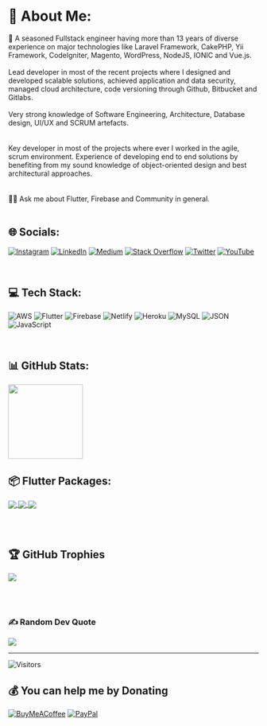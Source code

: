# 💫 About Me:
🔭 A seasoned Fullstack engineer having more than 13 years of diverse experience on major technologies like Laravel Framework, CakePHP, Yii Framework, CodeIgniter, Magento, WordPress, NodeJS, IONIC and Vue.js. 
<br><br>
Lead developer in most of the recent projects where I designed and developed scalable solutions, achieved application and data security, managed cloud architecture, code versioning through Github, Bitbucket and Gitlabs.
<br><br>
Very strong knowledge of Software Engineering, Architecture, Database design, UI/UX and SCRUM artefacts.
<br><br>
<br>
Key developer in most of the projects where ever I worked in the agile, scrum environment. Experience of developing end to end solutions by benefiting from my sound knowledge of object-oriented design and best architectural approaches.
<br><br>
<br>🤝💬 Ask me about Flutter, Firebase and Community in general.<br>
<br>

## 🌐 Socials:
[![Instagram](https://img.shields.io/badge/Instagram-%23E4405F.svg?logo=Instagram&logoColor=white)](https://instagram.com/tahiryasinraja) [![LinkedIn](https://img.shields.io/badge/LinkedIn-%230077B5.svg?logo=linkedin&logoColor=white)](https://linkedin.com/in/tahiryasin) [![Medium](https://img.shields.io/badge/Medium-12100E?logo=medium&logoColor=white)](https://medium.com/@tahir-yasin) [![Stack Overflow](https://img.shields.io/badge/-Stackoverflow-FE7A16?logo=stack-overflow&logoColor=white)](https://stackoverflow.com/users/1070732) [![Twitter](https://img.shields.io/badge/Twitter-%231DA1F2.svg?logo=Twitter&logoColor=white)](https://twitter.com/tahiryasin) [![YouTube](https://img.shields.io/badge/YouTube-%23FF0000.svg?logo=YouTube&logoColor=white)](https://youtube.com/@tahiryasin) 

<br>

## 💻 Tech Stack:
![AWS](https://img.shields.io/badge/Amazon_AWS-FF9900?style=for-the-badge&logo=amazonaws&logoColor=white) ![Flutter](https://img.shields.io/badge/PHP-777BB4?style=for-the-badge&logo=php&logoColor=white
) ![Firebase](https://img.shields.io/badge/firebase-%23039BE5.svg?style=flat&logo=firebase) ![Netlify](https://img.shields.io/badge/netlify-%23000000.svg?style=flat&logo=netlify&logoColor=#00C7B7) ![Heroku](https://img.shields.io/badge/heroku-%23430098.svg?style=flat&logo=heroku&logoColor=white) ![MySQL](https://img.shields.io/badge/mysql-%2300f.svg?style=flat&logo=mysql&logoColor=white) ![JSON](https://img.shields.io/badge/json-5E5C5C?style=for-the-badge&logo=json&logoColor=white) 	![JavaScript](https://img.shields.io/badge/JavaScript-323330?style=for-the-badge&logo=javascript&logoColor=F7DF1E)

<br>

## 📊 GitHub Stats:
<img src="https://github-profile-summary-cards.vercel.app/api/cards/profile-details?username=tahiryasin&theme=2077" height=150px>

<br>

## 📦 Flutter Packages:

<a href="https://github.com/tahiryasin/contactus">
  <img align="center" src="https://github-readme-stats-tahiryasin.vercel.app/api/pin/?username=tahiryasin&repo=contactus&theme=radical" />
</a>
<a href="https://github.com/tahiryasin/super_extensions">
 <img align="center" src="https://github-readme-stats-tahiryasin.vercel.app/api/pin/?username=tahiryasin&repo=super_extensions&theme=radical" />
</a>
<a href="https://github.com/tahiryasin/parent-child-checkbox">
  <img align="center" src="https://github-readme-stats-tahiryasin.vercel.app/api/pin/?username=tahiryasin&repo=parent-child-checkbox&theme=radical" />
</a>

<br><br>


## 🏆 GitHub Trophies
<img src="https://github-profile-trophy.vercel.app/?username=tahiryasin&theme=radical&no-frame=false&no-bg=false&margin-w=4"/>



<br><br>
### ✍️ Random Dev Quote
![](https://quotes-github-readme.vercel.app/api?type=horizontal&theme=radical)

---

![Visitors](https://visitor-badge.laobi.icu/badge?page_id=tahiryasin.tahiryasin)   

  ## 💰 You can help me by Donating
  [![BuyMeACoffee](https://img.shields.io/badge/Buy%20Me%20a%20Coffee-ffdd00?style=for-the-badge&logo=buy-me-a-coffee&logoColor=black)](https://buymeacoffee.com/tahiryasin) [![PayPal](https://img.shields.io/badge/PayPal-00457C?style=for-the-badge&logo=paypal&logoColor=white)](https://paypal.me/scriptbaker) 
